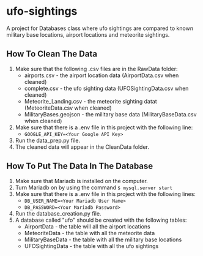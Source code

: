 # ufo-sightings
A project for Databases class where ufo sightings are compared to known military base locations, 
airport locations and meteorite sightings.

## How To Clean The Data
1. Make sure that the following .csv files are in the RawData folder:
    * airports.csv - the airport location data (AirportData.csv when cleaned)
    * complete.csv - the ufo sighting data (UFOSightingData.csv when cleaned)
    * Meteorite_Landing.csv - the meteorite sighting datat (MeteoriteData.csv when cleaned)
    * MilitaryBases.geojson - the military base data (MilitaryBaseData.csv when cleaned)
1. Make sure that there is a .env file in this project with the following line:
    * `GOOGLE_API_KEY=<Your Google API Key>`
1. Run the data_prep.py file.
1. The cleaned data will appear in the CleanData folder.

## How To Put The Data In The Database
1. Make sure that Mariadb is installed on the computer.
1. Turn Mariadb on by using the command `$ mysql.server start`
1. Make sure that there is a .env file in this project with the following lines:
    * `DB_USER_NAME=<Your Mariadb User Name>`
    * `DB_PASSWORD=<Your Mariadb Password>`
1. Run the database_creation.py file.
1. A database called "ufo" should be created with the following tables:
    * AirportData - the table will all the airport locations
    * MeteoriteData - the table with all the meteorite data
    * MilitaryBaseData - the table with all the military base locations
    * UFOSightingData - the table with all the ufo sightings
